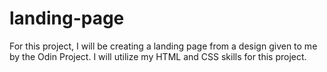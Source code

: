 # landing-page
For this project, I will be creating a landing page from a design given to me by the Odin Project. I will utilize my HTML and CSS skills for this project.